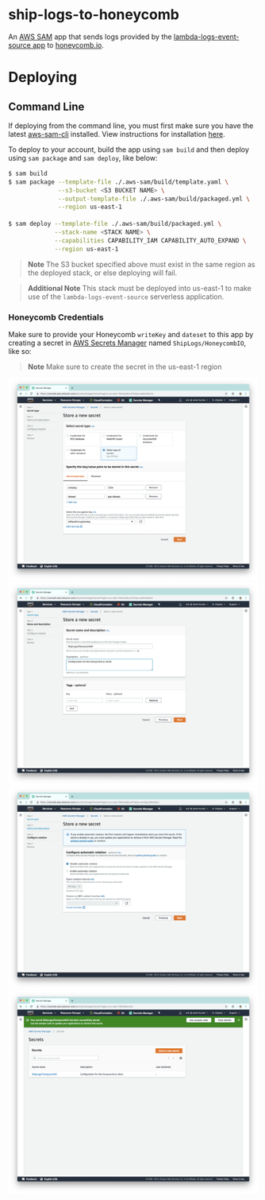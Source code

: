 # ship-logs-to-honeycomb

An [AWS SAM](https://github.com/awslabs/serverless-application-model) app that sends logs provided by the [lambda-logs-event-source app](https://github.com/solve-hq/lambda-logs-event-source) to [honeycomb.io](http://honeycomb.io/).

# Deploying

## Command Line

If deploying from the command line, you must first make sure you have the latest [aws-sam-cli](https://github.com/awslabs/aws-sam-cli) installed. View instructions for installation [here](https://docs.aws.amazon.com/serverless-application-model/latest/developerguide/serverless-sam-cli-install.html).

To deploy to your account, build the app using `sam build` and then deploy using `sam package` and `sam deploy`, like below:

```bash
$ sam build
$ sam package --template-file ./.aws-sam/build/template.yaml \
              --s3-bucket <S3 BUCKET NAME> \
              --output-template-file ./.aws-sam/build/packaged.yml \
              --region us-east-1

$ sam deploy --template-file ./.aws-sam/build/packaged.yml \
             --stack-name <STACK NAME> \
             --capabilities CAPABILITY_IAM CAPABILITY_AUTO_EXPAND \
             --region us-east-1
```

> **Note** The S3 bucket specified above must exist in the same region as the deployed stack, or else deploying will fail.

> **Additional Note** This stack must be deployed into us-east-1 to make use of the `lambda-logs-event-source` serverless application.

### Honeycomb Credentials

Make sure to provide your Honeycomb `writeKey` and `dateset` to this app by creating a secret in [AWS Secrets Manager](https://docs.aws.amazon.com/secretsmanager/latest/userguide/intro.html) named `ShipLogs/HoneycombIO`, like so:

> **Note** Make sure to create the secret in the us-east-1 region

![Create Secret Step 1](/assets/create-secret-1.png)
![Create Secret Step 2](/assets/create-secret-2.png)
![Create Secret Step 3](/assets/create-secret-3.png)
![Create Secret Step 4](/assets/create-secret-4.png)

